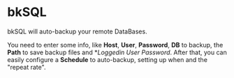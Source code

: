 # bkSQL

bkSQL will auto-backup your remote DataBases.

You need to enter some info, like **Host**, **User**, **Password**, **DB** to backup, the **Path** to save backup files and **Loggedin User Password*.
After that, you can easily configure a **Schedule** to auto-backup, setting up when and the "repeat rate".

